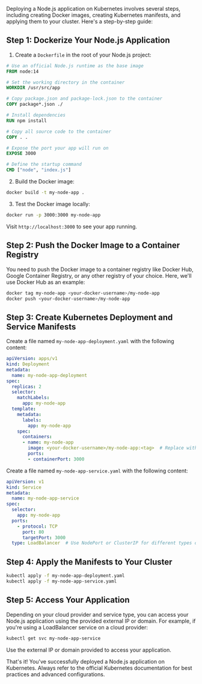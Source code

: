 Deploying a Node.js application on Kubernetes involves several steps, including creating Docker images, creating Kubernetes manifests, and applying them to your cluster. Here's a step-by-step guide:

## Step 1: Dockerize Your Node.js Application

1. Create a `Dockerfile` in the root of your Node.js project:

```Dockerfile
# Use an official Node.js runtime as the base image
FROM node:14

# Set the working directory in the container
WORKDIR /usr/src/app

# Copy package.json and package-lock.json to the container
COPY package*.json ./

# Install dependencies
RUN npm install

# Copy all source code to the container
COPY . .

# Expose the port your app will run on
EXPOSE 3000

# Define the startup command
CMD ["node", "index.js"]
```

2. Build the Docker image:

```bash
docker build -t my-node-app .
```

3. Test the Docker image locally:

```bash
docker run -p 3000:3000 my-node-app
```

Visit `http://localhost:3000` to see your app running.

## Step 2: Push the Docker Image to a Container Registry

You need to push the Docker image to a container registry like Docker Hub, Google Container Registry, or any other registry of your choice. Here, we'll use Docker Hub as an example:

```bash
docker tag my-node-app <your-docker-username>/my-node-app
docker push <your-docker-username>/my-node-app
```

## Step 3: Create Kubernetes Deployment and Service Manifests

Create a file named `my-node-app-deployment.yaml` with the following content:

```yaml
apiVersion: apps/v1
kind: Deployment
metadata:
  name: my-node-app-deployment
spec:
  replicas: 2
  selector:
    matchLabels:
      app: my-node-app
  template:
    metadata:
      labels:
        app: my-node-app
    spec:
      containers:
      - name: my-node-app
        image: <your-docker-username>/my-node-app:<tag>  # Replace with your image and tag
        ports:
        - containerPort: 3000
```

Create a file named `my-node-app-service.yaml` with the following content:

```yaml
apiVersion: v1
kind: Service
metadata:
  name: my-node-app-service
spec:
  selector:
    app: my-node-app
  ports:
    - protocol: TCP
      port: 80
      targetPort: 3000
  type: LoadBalancer  # Use NodePort or ClusterIP for different types of services
```

## Step 4: Apply the Manifests to Your Cluster

```bash
kubectl apply -f my-node-app-deployment.yaml
kubectl apply -f my-node-app-service.yaml
```

## Step 5: Access Your Application

Depending on your cloud provider and service type, you can access your Node.js application using the provided external IP or domain. For example, if you're using a LoadBalancer service on a cloud provider:

```bash
kubectl get svc my-node-app-service
```

Use the external IP or domain provided to access your application.

That's it! You've successfully deployed a Node.js application on Kubernetes. Always refer to the official Kubernetes documentation for best practices and advanced configurations.
